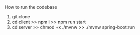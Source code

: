 How to run the codebase

1. git clone
2. cd client >> npm i >> npm run start
3. cd server >> chmod +x ./mvnw >> ./mvnw spring-boot:run        
